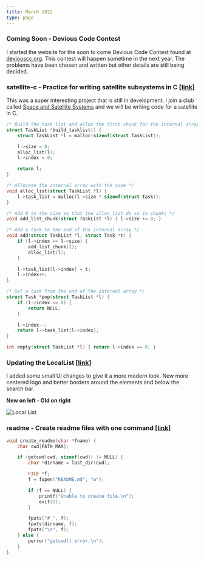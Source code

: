 ```yaml
---
title: March 2022
type: page
---
```


### Coming Soon - **Devious Code Contest**

I started the website for the soon to come Devious Code Contest found at [deviouscc.org](https://deviouscc.org/). This contest will happen sometime in the next year. The problems have been chosen and written but other details are still being decided.

### **satellite-c - Practice for writing satellite subsystems in C [[link]](https://github.com/JakeRoggenbuck/satellite-c)**

This was a super interesting project that is still in development. I join a club called [Space and Satellite Systems](https://www.ucdspaceandsatellitesystems.com/) and we will be writing code for a satellite in C.

```c
/* Build the task list and alloc the first chunk for the internal array */
struct TaskList *build_tasklist() {
    struct TaskList *l = malloc(sizeof(struct TaskList));

    l->size = 8;
    alloc_list(l);
    l->index = 0;

    return l;
}

/* Allocate the internal array with the size */
void alloc_list(struct TaskList *l) {
    l->task_list = malloc(l->size * sizeof(struct Task));
}

/* Add 8 to the size so that the alloc_list do so in chunks */
void add_list_chunk(struct TaskList *l) { l->size += 8; }

/* Add a task to the end of the internal array */
void add(struct TaskList *l, struct Task *t) {
    if (l->index == l->size) {
        add_list_chunk(l);
        alloc_list(l);
    }

    l->task_list[l->index] = t;
    l->index++;
}

/* Get a task from the end of the internal array */
struct Task *pop(struct TaskList *l) {
    if (l->index == 0) {
        return NULL;
    }

    l->index--;
    return l->task_list[l->index];
}

int empty(struct TaskList *l) { return l->index == 0; }
```

### Updating the LocalList [[link]](http://thelocallist.org)

I added some small UI changes to give it a more modern look. New more centered logo and better borders around the elements and below the search bar.

**New on left - Old on right**

![Local List](https://cdn.discordapp.com/attachments/697154250052075543/1091247246810550312/Local_List.png)

### readme - Create readme files with one command [[link]](https://github.com/JakeRoggenbuck/readme)

```c
void create_readme(char *fname) {
    char cwd[PATH_MAX];

    if (getcwd(cwd, sizeof(cwd)) != NULL) {
        char *dirname = last_dir(cwd);

        FILE *f;
        f = fopen("README.md", "w");

        if (f == NULL) {
            printf("Unable to create file.\n");
            exit(1);
        }

        fputs("# ", f);
        fputs(dirname, f);
        fputs("\n", f);
    } else {
        perror("getcwd() error.\n");
    }
}
```

###

